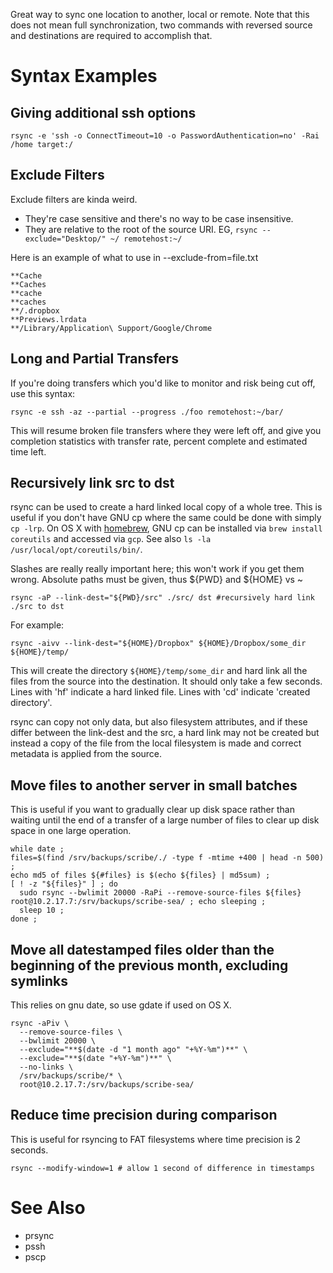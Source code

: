 Great way to sync one location to another, local or remote.  Note that this does not mean full synchronization, two commands with reversed source and destinations are required to accomplish that.

# Syntax Examples
## Giving additional ssh options

```
rsync -e 'ssh -o ConnectTimeout=10 -o PasswordAuthentication=no' -Rai /home target:/
```

## Exclude Filters
Exclude filters are kinda weird.
- They're case sensitive and there's no way to be case insensitive.
- They are relative to the root of the source URI. EG, `rsync --exclude="Desktop/" ~/ remotehost:~/`

Here is an example of what to use in --exclude-from=file.txt

```
**Cache
**Caches
**cache
**caches
**/.dropbox
**Previews.lrdata
**/Library/Application\ Support/Google/Chrome
```

## Long and Partial Transfers
If you're doing transfers which you'd like to monitor and risk being cut off, use this syntax:

`rsync -e ssh -az --partial --progress ./foo remotehost:~/bar/`

This will resume broken file transfers where they were left off, and give you completion statistics with transfer rate, percent complete and estimated time left.

## Recursively link src to dst
rsync can be used to create a hard linked local copy of a whole tree. This is useful if you don't have GNU cp where the same could be done with simply `cp -lrp`. On OS X with [homebrew](http://brew.sh), GNU cp can be installed via `brew install coreutils` and accessed via `gcp`. See also `ls -la /usr/local/opt/coreutils/bin/`.

Slashes are really really important here; this won't work if you get them wrong. Absolute paths must be given, thus ${PWD} and ${HOME} vs ~

```
rsync -aP --link-dest="${PWD}/src" ./src/ dst #recursively hard link ./src to dst
```

For example:

```
rsync -aivv --link-dest="${HOME}/Dropbox" ${HOME}/Dropbox/some_dir ${HOME}/temp/
```

This will create the directory `${HOME}/temp/some_dir` and hard link all the files from the source into the destination.  It should only take a few seconds.  Lines with 'hf' indicate a hard linked file.  Lines with 'cd' indicate 'created directory'.

rsync can copy not only data, but also filesystem attributes, and if these differ between the link-dest and the src, a hard link may not be created but instead a copy of the file from the local filesystem is made and correct metadata is applied from the source.

## Move files to another server in small batches
This is useful if you want to gradually clear up disk space rather than waiting until the end of a transfer of a large number of files to clear up disk space in one large operation.

```
while date ;
files=$(find /srv/backups/scribe/./ -type f -mtime +400 | head -n 500) ;
echo md5 of files ${#files} is $(echo ${files} | md5sum) ;
[ ! -z "${files}" ] ; do
  sudo rsync --bwlimit 20000 -RaPi --remove-source-files ${files} root@10.2.17.7:/srv/backups/scribe-sea/ ; echo sleeping ;
  sleep 10 ;
done ;
```

## Move all datestamped files older than the beginning of the previous month, excluding symlinks
This relies on gnu date, so use gdate if used on OS X.

```
rsync -aPiv \
  --remove-source-files \
  --bwlimit 20000 \
  --exclude="**$(date -d "1 month ago" "+%Y-%m")**" \
  --exclude="**$(date "+%Y-%m")**" \
  --no-links \
  /srv/backups/scribe/* \
  root@10.2.17.7:/srv/backups/scribe-sea/
```

## Reduce time precision during comparison
This is useful for rsyncing to FAT filesystems where time precision is 2 seconds.

```
rsync --modify-window=1 # allow 1 second of difference in timestamps
```

# See Also
- prsync
- pssh
- pscp
